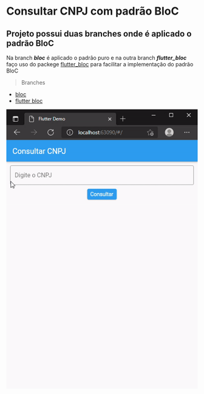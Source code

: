 # Consultar CNPJ com padrão BloC

## Projeto possui duas branches onde é aplicado o padrão BloC

Na branch **_bloc_** é aplicado o padrão puro
e na outra branch **_flutter_bloc_** faço uso do packege [flutter_bloc](https://pub.dev/packages/flutter_bloc) para facilitar a implementação do padrão BloC

> Branches

- [bloc](https://github.com/Reketz/ConsultCNPJBloc/tree/bloc)
- [flutter bloc](https://github.com/Reketz/ConsultCNPJBloc/tree/flutter_bloc)

![](assets/consult_cnpj.gif)
